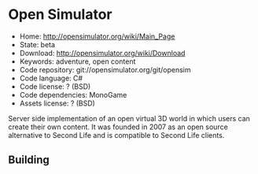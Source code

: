 # Open Simulator

- Home: http://opensimulator.org/wiki/Main_Page
- State: beta
- Download: http://opensimulator.org/wiki/Download
- Keywords: adventure, open content
- Code repository: git://opensimulator.org/git/opensim
- Code language: C#
- Code license: ? (BSD)
- Code dependencies: MonoGame
- Assets license: ? (BSD)

Server side implementation of an open virtual 3D world in which users can create their own content.
It was founded in 2007 as an open source alternative to Second Life and is compatible to Second Life clients.

## Building
